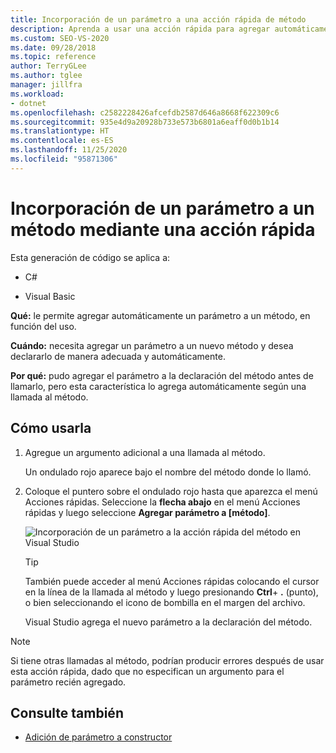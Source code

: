```yaml
---
title: Incorporación de un parámetro a una acción rápida de método
description: Aprenda a usar una acción rápida para agregar automáticamente un parámetro a un método y declararlo en función del uso.
ms.custom: SEO-VS-2020
ms.date: 09/28/2018
ms.topic: reference
author: TerryGLee
ms.author: tglee
manager: jillfra
ms.workload:
- dotnet
ms.openlocfilehash: c2582228426afcefdb2587d646a8668f622309c6
ms.sourcegitcommit: 935e4d9a20928b733e573b6801a6eaff0d0b1b14
ms.translationtype: HT
ms.contentlocale: es-ES
ms.lasthandoff: 11/25/2020
ms.locfileid: "95871306"
---
```

# <a name="add-a-parameter-to-a-method-using-a-quick-action"></a>Incorporación de un parámetro a un método mediante una acción rápida

Esta generación de código se aplica a:

- C#

- Visual Basic

**Qué:** le permite agregar automáticamente un parámetro a un método, en función del uso.

**Cuándo:** necesita agregar un parámetro a un nuevo método y desea declararlo de manera adecuada y automáticamente.

**Por qué:** pudo agregar el parámetro a la declaración del método antes de llamarlo, pero esta característica lo agrega automáticamente según una llamada al método.

## <a name="how-to-use-it"></a>Cómo usarla

1. Agregue un argumento adicional a una llamada al método.

   Un ondulado rojo aparece bajo el nombre del método donde lo llamó.

2. Coloque el puntero sobre el ondulado rojo hasta que aparezca el menú Acciones rápidas. Seleccione la **flecha abajo** en el menú Acciones rápidas y luego seleccione **Agregar parámetro a [método]**.

   ![Incorporación de un parámetro a la acción rápida del método en Visual Studio](media/add-parameter-to-method.png)

   > [!TIP]
   > También puede acceder al menú Acciones rápidas colocando el cursor en la línea de la llamada al método y luego presionando **Ctrl**+ **.** (punto), o bien seleccionando el icono de bombilla en el margen del archivo.

   Visual Studio agrega el nuevo parámetro a la declaración del método.

> [!NOTE]
> Si tiene otras llamadas al método, podrían producir errores después de usar esta acción rápida, dado que no especifican un argumento para el parámetro recién agregado.

## <a name="see-also"></a>Consulte también

- [Adición de parámetro a constructor](generate-constructor.md#addparameter)
